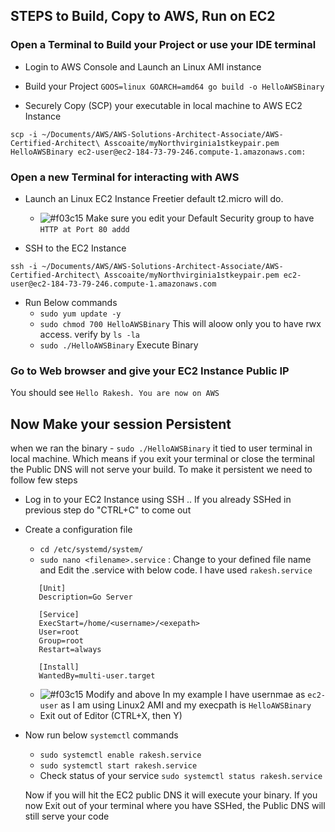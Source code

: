 ## STEPS to Build, Copy to AWS, Run on EC2
### Open a Terminal to Build your Project or use your IDE terminal
- Login to AWS Console and Launch an Linux AMI instance


- Build your Project
   `GOOS=linux GOARCH=amd64 go build -o HelloAWSBinary`
 
- Securely Copy (SCP) your executable in local machine to AWS EC2 Instance
 
 `scp -i ~/Documents/AWS/AWS-Solutions-Architect-Associate/AWS-Certified-Architect\ Asscoaite/myNorthvirginia1stkeypair.pem HelloAWSBinary ec2-user@ec2-184-73-79-246.compute-1.amazonaws.com:`

### Open a new Terminal for interacting with AWS
- Launch an Linux EC2 Instance Freetier default t2.micro will do. 
    - ![#f03c15](https://placehold.it/15/f03c15/000000?text=+) Make sure you edit your Default Security group to have  `HTTP at Port 80 addd`

-  SSH to the EC2 Instance
  
  `ssh -i ~/Documents/AWS/AWS-Solutions-Architect-Associate/AWS-Certified-Architect\ Asscoaite/myNorthvirginia1stkeypair.pem ec2-user@ec2-184-73-79-246.compute-1.amazonaws.com`
  
  - Run Below commands
     - `sudo yum update -y` 
     - `sudo chmod 700 HelloAWSBinary` This will aloow only you to have rwx access. verify by `ls -la`
     - `sudo ./HelloAWSBinary` Execute Binary
     
### Go to Web browser and give your EC2 Instance Public IP 

You should see `Hello Rakesh. You are now on AWS`

## Now Make your session Persistent

when we ran the binary  - `sudo ./HelloAWSBinary`  it tied to user terminal in local machine. Which means if you exit your terminal or close the terminal the Public DNS will not serve your build. To make it persistent we need to follow few steps

- Log in to your EC2 Instance using SSH .. If you already SSHed in previous step do "CTRL+C" to come out
- Create a configuration file
    - `cd /etc/systemd/system/`
    - `sudo nano <filename>.service` : Change <filename> to your defined file name
    and Edit the <filename>.service with below code. I have used `rakesh.service`
    
    ```
       [Unit]
       Description=Go Server
       
       [Service]
       ExecStart=/home/<username>/<exepath>
       User=root
       Group=root
       Restart=always
       
       [Install]
       WantedBy=multi-user.target
  ```
  - ![#f03c15](https://placehold.it/15/f03c15/000000?text=+) Modify <Username> and <exepath> above  In my example I have usernmae as `ec2-user` as I am using Linux2 AMI and my execpath is `HelloAWSBinary`
  - Exit out of Editor (CTRL+X, then Y)
  
- Now run below `systemctl` commands
    - `sudo systemctl enable rakesh.service `
    - `sudo systemctl start rakesh.service`
    - Check status of your service `sudo systemctl status rakesh.service`
    
    Now if you will hit the EC2 public DNS it will execute your binary. If you now Exit out of your terminal where you have SSHed, the Public DNS will still serve your code
    
   
   